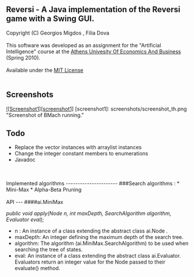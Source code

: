 Reversi - A Java implementation of the Reversi game with a Swing GUI.
-----------------------------------------------------------------
Copyright (C) Georgios Migdos <cyberpython AT gmail DOT com>, Filia Dova<br/>
<br/>
This software was developed as an assignment for the "Artificial Intelligence" course at the [Athens Univesity Of Economics And Business](http://www.cs.aueb.gr/english/index.shtml) (Spring 2010).<br/>
<br/>
Available under the [MIT License](http://www.opensource.org/licenses/mit-license.php)<br/>
<br/>

Screenshots
-----------------------------------------------------------------
<a href="screenshots/screenshot.png">![Screenshot1][screenshot1]</a>
[screenshot1]: screenshots/screenshot_th.png  "Screenshot of BMach running."

Todo
----
* Replace the vector instances with arraylist instances
* Change the integer constant members to enumerations
* Javadoc

<br/>
<br/>
Implemented algorithms
----------------------
###Search algorithms :
* Mini-Max
* Alpha-Beta Pruning

<br/>
<br/>
API
---
####ai.MiniMax

_public void apply(Node n, int maxDepth, SearchAlgorithm algorithm, Evaluator eval);_

+ n : An instance of a class extending the abstract class ai.Node .
+ maxDepth: An integer defining the maximum depth of the search tree.
+ algorithm: The algorithm (ai.MiniMax.SearchAlgorithm) to be used when searching the tree of states.
+ eval: An instance of a class extending the abstract class ai.Evaluator. Evaluators return an integer value for the Node passed to their evaluate() method.

<br/>
<br/>
